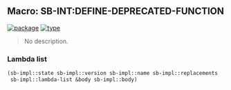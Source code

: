 ## Macro: SB-INT:DEFINE-DEPRECATED-FUNCTION
[![package](https://img.shields.io/badge/Package-SB--INT-5f9ea0.svg?style=social&colorA=999999)](../) [![type](https://img.shields.io/badge/Type-Macro-5f9ea0.svg?style=social&colorA=999999)](../#macro) 

> No description.

### Lambda list
```cl
(sb-impl::state sb-impl::version sb-impl::name sb-impl::replacements
 sb-impl::lambda-list &body sb-impl::body)
```
